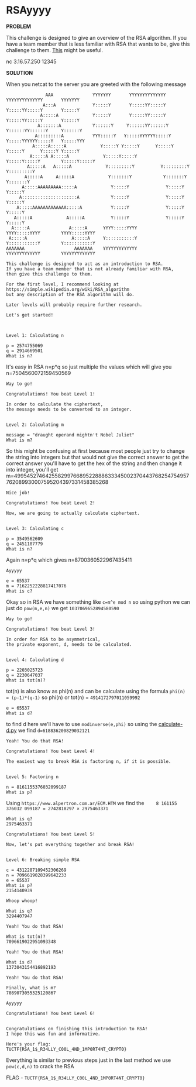 # RSAyyyy

__PROBLEM__

This challenge is designed to give an overview of the RSA algorithm.
If you have a team member that is less familiar with RSA that wants to be, give this challenge to them.
[This](https://simple.wikipedia.org/wiki/RSA_algorithm) might be useful.

nc 3.16.57.250 12345

__SOLUTION__

When you netcat to the server you are greeted with the following message
```
               AAA               YYYYYYY       YYYYYYYYYYYYYY       YYYYYYYYYYYYYY       YYYYYYY
              A:::A              Y:::::Y       Y:::::YY:::::Y       Y:::::YY:::::Y       Y:::::Y
             A:::::A             Y:::::Y       Y:::::YY:::::Y       Y:::::YY:::::Y       Y:::::Y
            A:::::::A            Y::::::Y     Y::::::YY::::::Y     Y::::::YY::::::Y     Y::::::Y
           A:::::::::A           YYY:::::Y   Y:::::YYYYYY:::::Y   Y:::::YYYYYY:::::Y   Y:::::YYY
          A:::::A:::::A             Y:::::Y Y:::::Y      Y:::::Y Y:::::Y      Y:::::Y Y:::::Y
         A:::::A A:::::A             Y:::::Y:::::Y        Y:::::Y:::::Y        Y:::::Y:::::Y
        A:::::A   A:::::A             Y:::::::::Y          Y:::::::::Y          Y:::::::::Y
       A:::::A     A:::::A             Y:::::::Y            Y:::::::Y            Y:::::::Y
      A:::::AAAAAAAAA:::::A             Y:::::Y              Y:::::Y              Y:::::Y
     A:::::::::::::::::::::A            Y:::::Y              Y:::::Y              Y:::::Y
    A:::::AAAAAAAAAAAAA:::::A           Y:::::Y              Y:::::Y              Y:::::Y
   A:::::A             A:::::A          Y:::::Y              Y:::::Y              Y:::::Y
  A:::::A               A:::::A      YYYY:::::YYYY        YYYY:::::YYYY        YYYY:::::YYYY
 A:::::A                 A:::::A     Y:::::::::::Y        Y:::::::::::Y        Y:::::::::::Y
AAAAAAA                   AAAAAAA    YYYYYYYYYYYYY        YYYYYYYYYYYYY        YYYYYYYYYYYYY

This challenge is designed to act as an introduction to RSA.
If you have a team member that is not already familiar with RSA,
then give this challenge to them.

For the first level, I recommend looking at
https://simple.wikipedia.org/wiki/RSA_algorithm
but any description of the RSA algorithm will do.

Later levels will probably require further research.

Let's get started!



Level 1: Calculating n

p = 2574755069
q = 2914669501
What is n?
```

It's easy in RSA n=p*q so just multiple the values which will give you n=7504560072159450569

```
Way to go!

Congratulations! You beat Level 1!

In order to calculate the ciphertext,
the message needs to be converted to an integer.


Level 2: Calculating m

message = "draught operand mightn't Nobel Juliet"
What is m?
```

So this might be confusing at first because most people just try to change the string into integers but that would not give the correct answer to get the correct answer you'll have to get the hex of the string and then change it into integer, you'll get m=49954527464255829976689522888633345002370443768254754957762089930007595204397331458385268

```
Nice job!

Congratulations! You beat Level 2!

Now, we are going to actually calculate ciphertext.


Level 3: Calculating c

p = 3549562609
q = 2451107779
What is n?
```

Again n=p*q which gives n=8700360522967435411

```
Ayyyyy

e = 65537
m = 7162252228817417076
What is c?
```

Okay so in RSA we have something like `c=m^e mod n` so using python we can just do `pow(m,e,n)` we get `1037069652894580590`

```
Way to go!

Congratulations! You beat Level 3!

In order for RSA to be asymmetrical,
the private exponent, d, needs to be calculated.


Level 4: Calculating d

p = 2203025723
q = 2230647037
What is tot(n)?
```

tot(n) is also know as phi(n) and can be calculate using the formula `phi(n) = (p-1)*(q-1)` so phi(n) or tot(n) = `4914172797011059992`

```
e = 65537
What is d?
```

to find d here we'll have to use `modinverse(e,phi)` so using the [calculate-d.py](calculate-d.py) we find `d=618836200829032121`

```
Yeah! You do that RSA!

Congratulations! You beat Level 4!

The easiest way to break RSA is factoring n, if it is possible.


Level 5: Factoring n

n = 8161155376032099187
What is p?
```

Using `https://www.alpertron.com.ar/ECM.HTM` we find the `    8 161155 376032 099187 = 2742818297 × 2975463371`

```
What is q?
2975463371
```

```
Congratulations! You beat Level 5!

Now, let's put everything together and break RSA!


Level 6: Breaking simple RSA

c = 4312287109452306269
n = 7096619028399642233
e = 65537
What is p?
2154140939

Whoop whoop!

What is q?
3294407947

Yeah! You do that RSA!

What is tot(n)?
7096619022951093348

Yeah! You do that RSA!

What is d?
1373043154416892193

Yeah! You do that RSA!

Finally, what is m?
7089073055325120867

Ayyyyy

Congratulations! You beat Level 6!


Congratulations on finishing this introduction to RSA!
I hope this was fun and informative.

Here's your flag:
TUCTF{RSA_1$_R34LLY_C00L_4ND_1MP0RT4NT_CRYPT0}
```

Everything is similar to previous steps just in the last method we use `pow(c,d,n)` to crack the RSA

FLAG - `TUCTF{RSA_1$_R34LLY_C00L_4ND_1MP0RT4NT_CRYPT0}`
